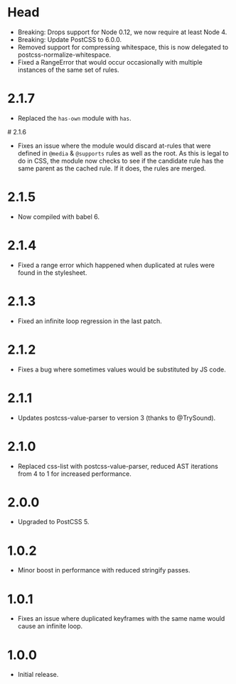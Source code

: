 # Head

* Breaking: Drops support for Node 0.12, we now require at least Node 4.
* Breaking: Update PostCSS to 6.0.0.
* Removed support for compressing whitespace, this is now delegated to
  postcss-normalize-whitespace.
* Fixed a RangeError that would occur occasionally with multiple instances of
  the same set of rules.

# 2.1.7

* Replaced the `has-own` module with `has`.

# 2.1.6

* Fixes an issue where the module would discard at-rules that were defined in
  `@media` & `@supports` rules as well as the root. As this is legal to do in
  CSS, the module now checks to see if the candidate rule has the same parent
  as the cached rule. If it does, the rules are merged.

# 2.1.5

* Now compiled with babel 6.

# 2.1.4

* Fixed a range error which happened when duplicated at rules were found
  in the stylesheet.

# 2.1.3

* Fixed an infinite loop regression in the last patch.

# 2.1.2

* Fixes a bug where sometimes values would be substituted by JS code.

# 2.1.1

* Updates postcss-value-parser to version 3 (thanks to @TrySound).

# 2.1.0

* Replaced css-list with postcss-value-parser, reduced AST iterations from 4
  to 1 for increased performance.

# 2.0.0

* Upgraded to PostCSS 5.

# 1.0.2

* Minor boost in performance with reduced stringify passes.

# 1.0.1

* Fixes an issue where duplicated keyframes with the same name would cause
  an infinite loop.

# 1.0.0

* Initial release.
